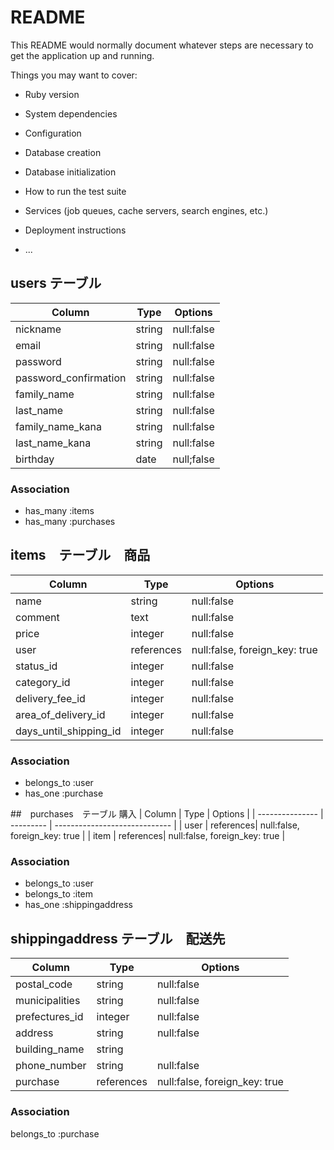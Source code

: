 # README

This README would normally document whatever steps are necessary to get the
application up and running.

Things you may want to cover:

* Ruby version

* System dependencies

* Configuration

* Database creation

* Database initialization

* How to run the test suite

* Services (job queues, cache servers, search engines, etc.)

* Deployment instructions

* ...

## users テーブル　

| Column                 | Type   | Options   |
| ---------------------- | ------ | --------- |
| nickname               | string | null:false|
| email                  | string | null:false|
| password               | string | null:false|
| password_confirmation  | string | null:false|
| family_name            | string | null:false|
| last_name              | string | null:false|
| family_name_kana       | string | null:false|
| last_name_kana         | string | null:false|
| birthday               | date   | null;false|


### Association

- has_many :items
- has_many :purchases

## items　テーブル　商品

| Column                 | Type      | Options                       |
| ---------------------- | --------- | ----------------------------- |
| name                   | string    | null:false                    |
| comment                | text      | null:false                    |
| price                  | integer   | null:false                    |
| user                   | references| null:false, foreign_key: true |
| status_id              | integer   | null:false                    |
| category_id            | integer   | null:false                    |
| delivery_fee_id        | integer   | null:false                    |
| area_of_delivery_id    | integer   | null:false                    |
| days_until_shipping_id | integer   | null:false                    |

### Association
- belongs_to :user
- has_one    :purchase

##　purchases　テーブル 購入
| Column          | Type      | Options                       |
| --------------- | --------- | ----------------------------- |
| user            | references| null:false, foreign_key: true |
| item            | references| null:false, foreign_key: true |

### Association
- belongs_to :user
- belongs_to :item
- has_one    :shippingaddress

## shippingaddress テーブル　配送先

| Column          | Type      | Options                       |
| --------------- | --------- | ----------------------------- |
| postal_code     | string    | null:false                    |
| municipalities  | string    | null:false                    |
| prefectures_id  | integer   | null:false                    |
| address         | string    | null:false                    |
| building_name   | string    |                               |
| phone_number    | string    | null:false                    |
| purchase        | references| null:false, foreign_key: true |

### Association
belongs_to :purchase